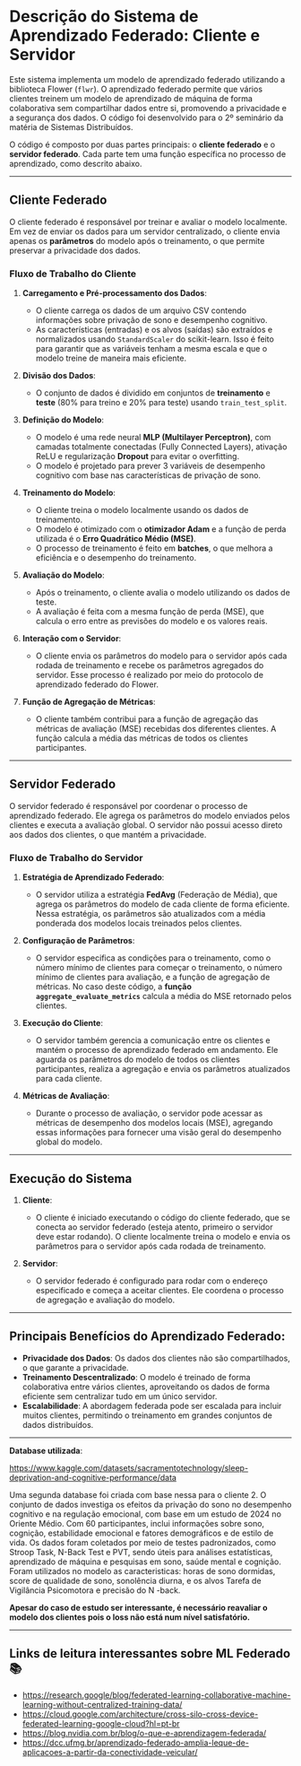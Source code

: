 # Descrição do Sistema de Aprendizado Federado: Cliente e Servidor

Este sistema implementa um modelo de aprendizado federado utilizando a biblioteca Flower (`flwr`). O aprendizado federado permite que vários clientes treinem um modelo de aprendizado de máquina de forma colaborativa sem compartilhar dados entre si, promovendo a privacidade e a segurança dos dados. O código foi desenvolvido para o 2º seminário da matéria de Sistemas Distribuídos.

O código é composto por duas partes principais: o **cliente federado** e o **servidor federado**. Cada parte tem uma função específica no processo de aprendizado, como descrito abaixo.

---

## **Cliente Federado**

O cliente federado é responsável por treinar e avaliar o modelo localmente. Em vez de enviar os dados para um servidor centralizado, o cliente envia apenas os **parâmetros** do modelo após o treinamento, o que permite preservar a privacidade dos dados.

### Fluxo de Trabalho do Cliente

1. **Carregamento e Pré-processamento dos Dados**:
   - O cliente carrega os dados de um arquivo CSV contendo informações sobre privação de sono e desempenho cognitivo.
   - As características (entradas) e os alvos (saídas) são extraídos e normalizados usando `StandardScaler` do scikit-learn. Isso é feito para garantir que as variáveis tenham a mesma escala e que o modelo treine de maneira mais eficiente.

2. **Divisão dos Dados**:
   - O conjunto de dados é dividido em conjuntos de **treinamento** e **teste** (80% para treino e 20% para teste) usando `train_test_split`.

3. **Definição do Modelo**:
   - O modelo é uma rede neural **MLP (Multilayer Perceptron)**, com camadas totalmente conectadas (Fully Connected Layers), ativação ReLU e regularização **Dropout** para evitar o overfitting.
   - O modelo é projetado para prever 3 variáveis de desempenho cognitivo com base nas características de privação de sono.

4. **Treinamento do Modelo**:
   - O cliente treina o modelo localmente usando os dados de treinamento.
   - O modelo é otimizado com o **otimizador Adam** e a função de perda utilizada é o **Erro Quadrático Médio (MSE)**.
   - O processo de treinamento é feito em **batches**, o que melhora a eficiência e o desempenho do treinamento.

5. **Avaliação do Modelo**:
   - Após o treinamento, o cliente avalia o modelo utilizando os dados de teste.
   - A avaliação é feita com a mesma função de perda (MSE), que calcula o erro entre as previsões do modelo e os valores reais.

6. **Interação com o Servidor**:
   - O cliente envia os parâmetros do modelo para o servidor após cada rodada de treinamento e recebe os parâmetros agregados do servidor. Esse processo é realizado por meio do protocolo de aprendizado federado do Flower.
   
7. **Função de Agregação de Métricas**:
   - O cliente também contribui para a função de agregação das métricas de avaliação (MSE) recebidas dos diferentes clientes. A função calcula a média das métricas de todos os clientes participantes.

---

## **Servidor Federado**

O servidor federado é responsável por coordenar o processo de aprendizado federado. Ele agrega os parâmetros do modelo enviados pelos clientes e executa a avaliação global. O servidor não possui acesso direto aos dados dos clientes, o que mantém a privacidade.

### Fluxo de Trabalho do Servidor

1. **Estratégia de Aprendizado Federado**:
   - O servidor utiliza a estratégia **FedAvg** (Federação de Média), que agrega os parâmetros do modelo de cada cliente de forma eficiente. Nessa estratégia, os parâmetros são atualizados com a média ponderada dos modelos locais treinados pelos clientes.
   
2. **Configuração de Parâmetros**:
   - O servidor especifica as condições para o treinamento, como o número mínimo de clientes para começar o treinamento, o número mínimo de clientes para avaliação, e a função de agregação de métricas. No caso deste código, a **função `aggregate_evaluate_metrics`** calcula a média do MSE retornado pelos clientes.

3. **Execução do Cliente**:
   - O servidor também gerencia a comunicação entre os clientes e mantém o processo de aprendizado federado em andamento. Ele aguarda os parâmetros do modelo de todos os clientes participantes, realiza a agregação e envia os parâmetros atualizados para cada cliente.

4. **Métricas de Avaliação**:
   - Durante o processo de avaliação, o servidor pode acessar as métricas de desempenho dos modelos locais (MSE), agregando essas informações para fornecer uma visão geral do desempenho global do modelo.

---

## **Execução do Sistema**

1. **Cliente**:
   - O cliente é iniciado executando o código do cliente federado, que se conecta ao servidor federado (esteja atento, primeiro o servidor deve estar rodando). O cliente localmente treina o modelo e envia os parâmetros para o servidor após cada rodada de treinamento.

2. **Servidor**:
   - O servidor federado é configurado para rodar com o endereço especificado e começa a aceitar clientes. Ele coordena o processo de agregação e avaliação do modelo.

---

## **Principais Benefícios do Aprendizado Federado**:

- **Privacidade dos Dados**: Os dados dos clientes não são compartilhados, o que garante a privacidade.
- **Treinamento Descentralizado**: O modelo é treinado de forma colaborativa entre vários clientes, aproveitando os dados de forma eficiente sem centralizar tudo em um único servidor.
- **Escalabilidade**: A abordagem federada pode ser escalada para incluir muitos clientes, permitindo o treinamento em grandes conjuntos de dados distribuídos.

---
**Database utilizada**:

https://www.kaggle.com/datasets/sacramentotechnology/sleep-deprivation-and-cognitive-performance/data

Uma segunda database foi criada com base nessa para o cliente 2.
O conjunto de dados investiga os efeitos da privação do sono no desempenho cognitivo e na regulação emocional, com base em um estudo de 2024 no Oriente Médio. Com 60 participantes, inclui informações sobre sono, cognição, estabilidade emocional e fatores demográficos e de estilo de vida. Os dados foram coletados por meio de testes padronizados, como Stroop Task, N-Back Test e PVT, sendo úteis para análises estatísticas, aprendizado de máquina e pesquisas em sono, saúde mental e cognição.
Foram  utilizados no modelo as caracteristicas: horas de sono dormidas, score de qualidade de sono, sonolência diurna, e os alvos Tarefa de Vigilância Psicomotora e precisão do N -back. 

**Apesar do caso de estudo ser interessante, é necessário reavaliar o modelo dos clientes pois o loss não está num nível satisfatório.**

---
## **Links de leitura interessantes sobre ML Federado  📚** 

- https://research.google/blog/federated-learning-collaborative-machine-learning-without-centralized-training-data/
- https://cloud.google.com/architecture/cross-silo-cross-device-federated-learning-google-cloud?hl=pt-br
- https://blog.nvidia.com.br/blog/o-que-e-aprendizagem-federada/
- https://dcc.ufmg.br/aprendizado-federado-amplia-leque-de-aplicacoes-a-partir-da-conectividade-veicular/
